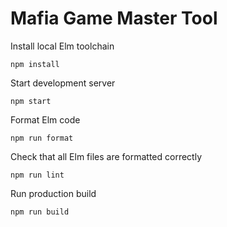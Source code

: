 # Mafia Game Master Tool

Install local Elm toolchain

```
npm install
```

Start development server

```
npm start
```

Format Elm code

```
npm run format
```

Check that all Elm files are formatted correctly

```
npm run lint
```

Run production build

```
npm run build
```
